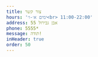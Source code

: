 ```yaml
---
title: צור קשר
hours: 'ימים א׳-ו׳<br> 11:00-22:00'
address: אבן גבירול 55
phone: 5555*
message: תודה!
inHeader: true
order: 50
---
```


